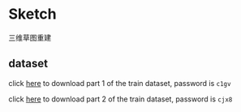 # Sketch
三维草图重建




## dataset
click [here](https://pan.baidu.com/s/1-307NLJENO8MHgkcGRzm3Q) to download part 1 of the train dataset, password is `c1gv`

click [here](https://pan.baidu.com/s/1FF4asm_pbw4jK8JOYksbxQ) to download part 2 of the train dataset, password is `cjx8`
